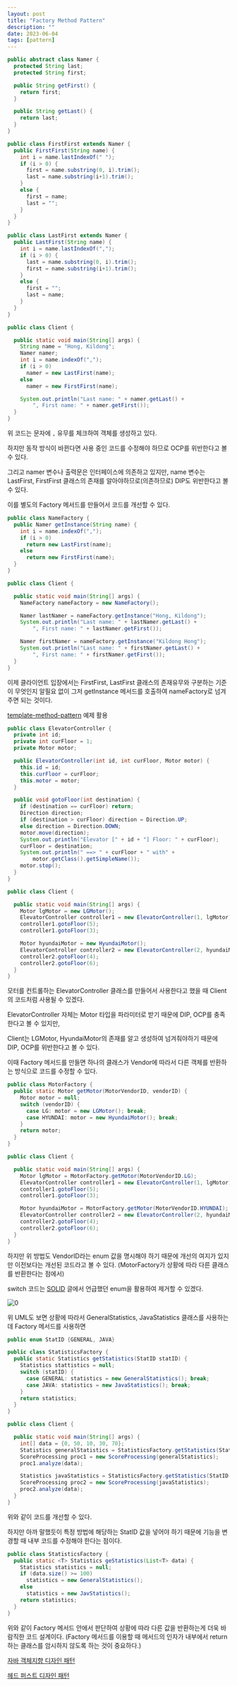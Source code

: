 ```yaml
---
layout: post
title: "Factory Method Pattern"
description: ""
date: 2023-06-04
tags: [pattern]
---
```

```java
public abstract class Namer {
  protected String last;
  protected String first;

  public String getFirst() {
    return first;
  }

  public String getLast() {
    return last;
  }
}

public class FirstFirst extends Namer {
  public FirstFirst(String name) {
    int i = name.lastIndexOf(" ");
    if (i > 0) {
      first = name.substring(0, i).trim();
      last = name.substring(i+1).trim();
    }
    else {
      first = name;
      last = "";
    }
  }
}

public class LastFirst extends Namer {
  public LastFirst(String name) {
    int i = name.lastIndexOf(",");
    if (i > 0) {
      last = name.substring(0, i).trim();
      first = name.substring(i+1).trim();
    }
    else {
      first = "";
      last = name;
    }
  }
}

public class Client {

  public static void main(String[] args) {
    String name = "Hong, Kildong";
    Namer namer;
    int i = name.indexOf(",");
    if (i > 0)
      namer = new LastFirst(name);
    else
      namer = new FirstFirst(name);

    System.out.println("Last name: " + namer.getLast() +
        ", First name: " + namer.getFirst());
  }
}
```

위 코드는 문자에 `,` 유무를 체크하여 객체를 생성하고 있다.

하지만 동작 방식이 바뀐다면 사용 중인 코드를 수정해야 하므로 OCP를 위반한다고 볼 수 있다.

그리고 namer 변수나 출력문은 인터페이스에 의존하고 있지만, name 변수는 LastFirst, FirstFirst 클래스의 존재를 알아야하므로(의존하므로) DIP도 위반한다고 볼 수 있다.

이를 별도의 Factory 메서드를 만들어서 코드를 개선할 수 있다.

```java
public class NameFactory {
  public Namer getInstance(String name) {
    int i = name.indexOf(",");
    if (i > 0)
      return new LastFirst(name);
    else
      return new FirstFirst(name);
  }
}

public class Client {

  public static void main(String[] args) {
    NameFactory nameFactory = new NameFactory();

    Namer lastNamer = nameFactory.getInstance("Hong, Kildong");
    System.out.println("Last name: " + lastNamer.getLast() +
        ", First name: " + lastNamer.getFirst());

    Namer firstNamer = nameFactory.getInstance("Kildong Hong");
    System.out.println("Last name: " + firstNamer.getLast() +
        ", First name: " + firstNamer.getFirst());
  }
}
```

이제 클라이언트 입장에서는 FirstFirst, LastFirst 클래스의 존재유무와 구분하는 기준이 무엇인지 알필요 없이 그저 getInstance 메서드를 호출하여 nameFactory로 넘겨주면 되는 것이다.

<a href="https://hyuunnn.github.io/2023/06/04/template-method-pattern/">template-method-pattern</a> 예제 활용

```java
public class ElevatorController {
  private int id;
  private int curFloor = 1;
  private Motor motor;

  public ElevatorController(int id, int curFloor, Motor motor) {
    this.id = id;
    this.curFloor = curFloor;
    this.motor = motor;
  }

  public void gotoFloor(int destination) {
    if (destination == curFloor) return;
    Direction direction;
    if (destination > curFloor) direction = Direction.UP;
    else direction = Direction.DOWN;
    motor.move(direction);
    System.out.println("Elevator [" + id + "] Floor: " + curFloor);
    curFloor = destination;
    System.out.println(" ==> " + curFloor + " with" +
        motor.getClass().getSimpleName());
    motor.stop();
  }
}

public class Client {

  public static void main(String[] args) {
    Motor lgMotor = new LGMotor();
    ElevatorController controller1 = new ElevatorController(1, lgMotor);
    controller1.gotoFloor(5);
    controller1.gotoFloor(3);

    Motor hyundaiMotor = new HyundaiMotor();
    ElevatorController controller2 = new ElevatorController(2, hyundaiMotor);
    controller2.gotoFloor(4);
    controller2.gotoFloor(6);
  }
}
```

모터를 컨트롤하는 ElevatorController 클래스를 만들어서 사용한다고 했을 때 Client의 코드처럼 사용될 수 있겠다.

ElevatorController 자체는 Motor 타입을 파라미터로 받기 때문에 DIP, OCP를 충족한다고 볼 수 있지만,

Client는 LGMotor, HyundaiMotor의 존재를 알고 생성하여 넘겨줘야하기 때문에 DIP, OCP를 위반한다고 볼 수 있다.

이때 Factory 메서드를 만들면 하나의 클래스가 Vendor에 따라서 다른 객체를 반환하는 방식으로 코드를 수정할 수 있다.

```java
public class MotorFactory {
  public static Motor getMotor(MotorVendorID, vendorID) {
    Motor motor = null;
    switch (vendorID) {
      case LG: motor = new LGMotor(); break;
      case HYUNDAI: motor = new HyundaiMotor(); break;
    }
    return motor;
  }
}

public class Client {

  public static void main(String[] args) {
    Motor lgMotor = MotorFactory.getMotor(MotorVendorID.LG);
    ElevatorController controller1 = new ElevatorController(1, lgMotor);
    controller1.gotoFloor(5);
    controller1.gotoFloor(3);

    Motor hyundaiMotor = MotorFactory.getMotor(MotorVendorID.HYUNDAI);
    ElevatorController controller2 = new ElevatorController(2, hyundaiMotor);
    controller2.gotoFloor(4);
    controller2.gotoFloor(6);
  }
}
```

하지만 위 방법도 VendorID라는 enum 값을 명시해야 하기 때문에 개선의 여지가 있지만 이전보다는 개선된 코드라고 볼 수 있다. (MotorFactory가 상황에 따라 다른 클래스를 반환한다는 점에서)

switch 코드는 <a href="https://hyuunnn.github.io/2023/05/21/solid/">SOLID</a> 글에서 언급했던 enum을 활용하여 제거할 수 있겠다.

![0](/assets/images/factory-method-pattern/0.png)

위 UML도 보면 상황에 따라서 GeneralStatistics, JavaStatistics 클래스를 사용하는데 Factory 메서드를 사용하면 

```java
public enum StatID {GENERAL, JAVA}

public class StatisticsFactory {
  public static Statistics getStatistics(StatID statID) {
    Statistics stattistics = null;
    switch (statID) {
      case GENERAL: statistics = new GeneralStatistics(); break;
      case JAVA: statistics = new JavaStatistics(); break;
    }
    return statistics;
  }
}

public class Client {

  public static void main(String[] args) {
    int[] data = {0, 50, 10, 30, 70};
    Statistics generalStatistics = StatisticsFactory.getStatistics(StatID.GENERAL);
    ScoreProcessing proc1 = new ScoreProcessing(generalStatistics);
    proc1.analyze(data);

    Statistics javaStatistics = StatisticsFactory.getStatistics(StatID.JAVA);
    ScoreProcessing proc2 = new ScoreProcessing(javaStatistics);
    proc2.analyze(data);
  }
}
```
위와 같이 코드를 개선할 수 있다.

하지만 아까 말했듯이 특정 방법에 해당하는 StatID 값을 넣어야 하기 때문에 기능을 변경할 때 내부 코드를 수정해야 한다는 점이다.

```java
public class StatisticsFactory {
  public static <T> Statistics geStatistics(List<T> data) {
    Statistics statistics = null;
    if (data.size() >= 100)
      statistics = new GeneralStatistics();
    else
      statistics = new JavStatistics();
    return statistics;
  }
}
```

위와 같이 Factory 메서드 안에서 판단하여 상황에 따라 다른 값을 반환하는게 더욱 바람직한 코드 설계이다. (Factory 메서드를 이용할 때 메서드의 인자가 내부에서 return 하는 클래스를 암시하지 않도록 하는 것이 중요하다.)

<a href="http://www.yes24.com/Product/Goods/12501269">자바 객체지향 디자인 패턴</a>

<a href="http://www.yes24.com/Product/Goods/108192370">헤드 퍼스트 디자인 패턴</a>
